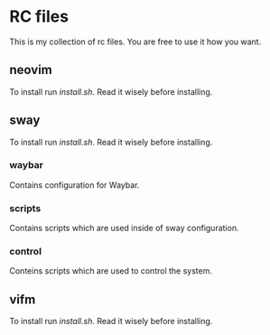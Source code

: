 # RC files
This is my collection of rc files. You are free to use it how you want.

## neovim
To install run *install.sh*. Read it wisely before installing.

## sway
To install run *install.sh*. Read it wisely before installing.

### waybar
Contains configuration for Waybar.

### scripts
Contains scripts which are used inside of sway configuration.

### control
Conteins scripts which are used to control the system.

## vifm
To install run *install.sh*. Read it wisely before installing.
